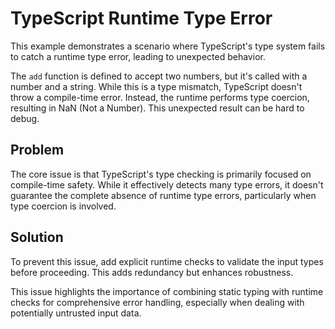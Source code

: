 # TypeScript Runtime Type Error

This example demonstrates a scenario where TypeScript's type system fails to catch a runtime type error, leading to unexpected behavior.

The `add` function is defined to accept two numbers, but it's called with a number and a string. While this is a type mismatch, TypeScript doesn't throw a compile-time error.  Instead, the runtime performs type coercion, resulting in NaN (Not a Number). This unexpected result can be hard to debug.

## Problem

The core issue is that TypeScript's type checking is primarily focused on compile-time safety. While it effectively detects many type errors, it doesn't guarantee the complete absence of runtime type errors, particularly when type coercion is involved.

## Solution

To prevent this issue, add explicit runtime checks to validate the input types before proceeding.  This adds redundancy but enhances robustness.

This issue highlights the importance of combining static typing with runtime checks for comprehensive error handling, especially when dealing with potentially untrusted input data.